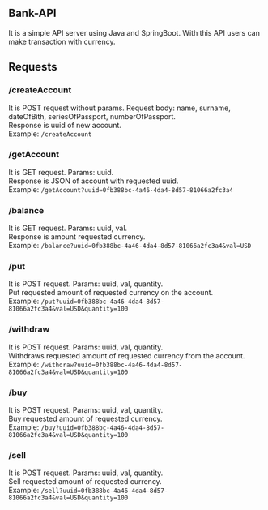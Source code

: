 ## Bank-API
It is a simple API server using Java and SpringBoot. With this API users can make transaction with currency.
## Requests
### /createAccount
It is POST request without params. Request body: name, surname, dateOfBith, seriesOfPassport, numberOfPassport.\
Response is uuid of new account.\
Example: `/createAccount`
### /getAccount
It is GET request. Params: uuid.\
Response is JSON of account with requested uuid.\
Example: `/getAccount?uuid=0fb388bc-4a46-4da4-8d57-81066a2fc3a4`
### /balance
It is GET request. Params: uuid, val.\
Response is amount requested currency.\
Example: `/balance?uuid=0fb388bc-4a46-4da4-8d57-81066a2fc3a4&val=USD`
### /put
It is POST request. Params: uuid, val, quantity.\
Put requested amount of requested currency on the account.\
Example: `/put?uuid=0fb388bc-4a46-4da4-8d57-81066a2fc3a4&val=USD&quantity=100`
### /withdraw
It is POST request. Params: uuid, val, quantity.\
Withdraws requested amount of requested currency from the account.\
Example: `/withdraw?uuid=0fb388bc-4a46-4da4-8d57-81066a2fc3a4&val=USD&quantity=100`
### /buy
It is POST request. Params: uuid, val, quantity.\
Buy requested amount of requested currency.\
Example: `/buy?uuid=0fb388bc-4a46-4da4-8d57-81066a2fc3a4&val=USD&quantity=100`
### /sell
It is POST request. Params: uuid, val, quantity.\
Sell requested amount of requested currency.\
Example: `/sell?uuid=0fb388bc-4a46-4da4-8d57-81066a2fc3a4&val=USD&quantity=100`
